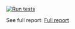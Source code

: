 [![Run tests](https://github.com/inBrackets/LeetCodeJavaSolutions/actions/workflows/test.yml/badge.svg?branch=main)](https://github.com/inBrackets/LeetCodeJavaSolutions/actions/workflows/test.yml)

See full report: [Full report](https://inbrackets.github.io/LeetCodeJavaSolutions/)
